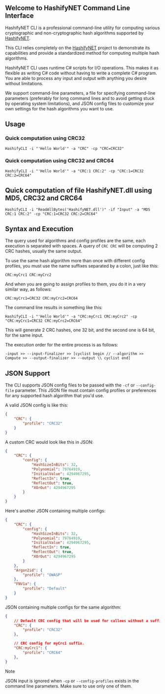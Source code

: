 Welcome to HashifyNET Command Line Interface
--------------------------------------------

HashifyNET CLI is a professional command-line utility for computing various cryptographic and non-cryptographic hash algorithms supported by [HashifyNET](https://github.com/Deskasoft/HashifyNET).

This CLI relies completely on the [HashifyNET](https://github.com/Deskasoft/HashifyNET) project to demonstrate its capabilities and provide a standardized method for computing multiple hash algorithms.

HashifyNET CLI uses runtime C# scripts for I/O operations. This makes it as flexible as writing C# code without having to write a complete C# program. You are able to process any input and output with anything you desire without limitations.

We support command-line parameters, a file for specifying command-line parameters (preferably for long command lines and to avoid getting stuck by operating system limitations), and JSON config files to customize your own settings for the hash algorithms you want to use.

Usage
-----
### Quick computation using CRC32
```
HashifyCLI -i "'Hello World'" -a "CRC" -cp "CRC=CRC32"
```

### Quick computation using CRC32 and CRC64
```
HashifyCLI -i "'Hello World'" -a "CRC:1 CRC:2" -cp "CRC:1=CRC32 CRC:2=CRC64"
```

## Quick computation of file HashifyNET.dll using MD5, CRC32 and CRC64
```
HashifyCLI -i "ReadAllBytes('HashifyNET.dll')" -if "Input" -a "MD5 CRC:1 CRC:2" -cp "CRC:1=CRC32 CRC:2=CRC64"
```

Syntax and Execution
--------------------
The query used for algorithms and config profiles are the same, each execution is separated with spaces.
A query of `CRC CRC` will be computing 2 CRC hashes, usually the same output.

To use the same hash algorithm more than once with different config profiles, you must use the name suffixes separated by a colon, just like this:
```
CRC:myCrc1 CRC:myCrc2
```

And when you are going to assign profiles to them, you do it in a very similar way, as follows:
```
CRC:myCrc1=CRC32 CRC:myCrc2=CRC64
```

The command line results in something like this:
```
HashifyCLI -i "'Hello World'" -a "CRC:myCrc1 CRC:myCrc2" -cp "CRC:myCrc1=CRC32 CRC:myCrc2=CRC64"
```

This will generate 2 CRC hashes, one 32 bit, and the second one is 64 bit, for the same input.

The execution order for the entire process is as follows:
```
-input >> --input-finalizer >> [cyclist begin // --algorithm >> Compute >> --output-finalizer >> --output \\ cyclist end]
```

JSON Support
------------
The CLI supports JSON config files to be passed with the `-cf` or `--config-file` parameter. This JSON file must contain config profiles or preferences for any supported hash algorithm that you'd use.

A valid JSON config is like this:
```JSON
{
	"CRC": {
		"profile": "CRC32"
	}
}
```

A custom CRC would look like this in JSON:
```JSON
{
	"CRC": {
		"config": {
			"HashSizeInBits": 32,
			"Polynomial": 79764919,
			"InitialValue": 4294967295,
			"ReflectIn": true,
			"ReflectOut": true,
			"XOrOut": 4294967295
		}
	}
}
```

Here's another JSON containing multiple configs:
```JSON
{
	"CRC": {
		"config": {
			"HashSizeInBits": 32,
			"Polynomial": 79764919,
			"InitialValue": 4294967295,
			"ReflectIn": true,
			"ReflectOut": true,
			"XOrOut": 4294967295
		}
	},
	"Argon2id": {
		"profile": "OWASP"
	},
	"FNV1a": {
		"profile": "Default"
	}
}
```

JSON containing multiple configs for the same algorithm:
```JSON
{
	// Default CRC config that will be used for callees without a suffix.
	"CRC": {
		"profile": "CRC32"
	},

	// CRC config for myCrc1 suffix.
	"CRC:myCrc1": {
		"profile": "CRC64"
	},
}
```

> [!NOTE]
> JSON input is ignored when `-cp` or `--config-profiles` exists in the command line parameters.
> Make sure to use only one of them.
